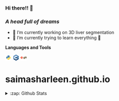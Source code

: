 

<!--
**saimasharleen/saimasharleen** is a ✨ _special_ ✨ repository because its `README.md` (this file) appears on your GitHub profile.
-->
### Hi there!! 🐼

### *A head full of dreams*
- 🔭 I’m currently working on 3D liver segmentation
- 🌱 I’m currently trying to learn everything 🤣


**Languages and Tools**

<code><img height="20" src="https://raw.githubusercontent.com/github/explore/a5995564b5ff71c41da080abc49f1ba4132127c1/topics/python/python.png"></code>
<code><img height="20" src="https://raw.githubusercontent.com/github/explore/180320cffc25f4ed1bbdfd33d4db3a66eeeeb358/topics/cpp/cpp.png"></code>
<code><img height="20" src="https://raw.githubusercontent.com/github/explore/80688e429a7d4ef2fca1e82350fe8e3517d3494d/topics/git/git.png"></code>

# saimasharleen.github.io
</details>

<details>
  <summary>:zap: Github Stats</summary>

 <img align="left" alt="Saima's Github Stats" src="https://gitreadmestats.vercel.app/api?username=saimasharleen&show_icons=true&hide_border=true&theme=radical" />
<br>


<img align="left" alt="Saima's Github Stats" src="https://gitreadmestats.vercel.app/api/top-langs/?username=saimasharleen&layout=compact&&hide_border=true&theme=radical" />

</details>
